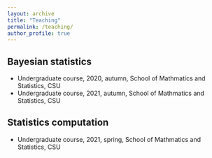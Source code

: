 ```yaml
---
layout: archive
title: "Teaching"
permalink: /teaching/
author_profile: true
---
```


## Bayesian statistics
- Undergraduate course, 2020, autumn, School of Mathmatics and Statistics, CSU
- Undergraduate course, 2021, autumn, School of Mathmatics and Statistics, CSU
## Statistics computation
- Undergraduate course, 2021, spring, School of Mathmatics and Statistics, CSU